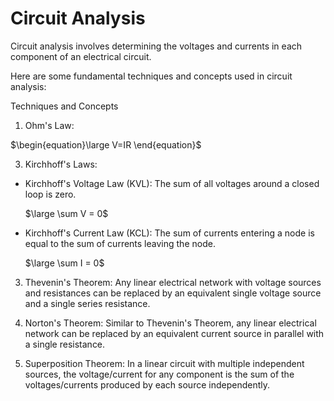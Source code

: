 # Circuit Analysis
Circuit analysis involves determining the voltages and currents in each component of an electrical circuit.

Here are some fundamental techniques and concepts used in circuit analysis:

Techniques and Concepts
1. Ohm's Law:
  
  $\begin{equation}\large V=IR \end{equation}$
   
3. Kirchhoff's Laws:

- Kirchhoff's Voltage Law (KVL): The sum of all voltages around a closed loop is zero.

  $\large \sum V = 0$

- Kirchhoff's Current Law (KCL): The sum of currents entering a node is equal to the sum of currents leaving the node.

   $\large \sum I = 0$

3. Thevenin's Theorem: Any linear electrical network with voltage sources and resistances can be replaced by an equivalent single voltage 
   source and a single series resistance.

4. Norton's Theorem: Similar to Thevenin's Theorem, any linear electrical network can be replaced by an equivalent current source in 
   parallel with a single resistance.

5. Superposition Theorem: In a linear circuit with multiple independent sources, the voltage/current for any component is the sum of the 
   voltages/currents produced by each source independently.
